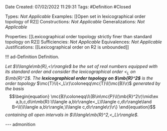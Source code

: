<br />
<br />

Date Created: 07/02/2022 11:29:31
Tags: #Definition #Closed 

Types: _Not Applicable_
Examples: [[Open set in lexicographical order topology of R2]]
Constructions: _Not Applicable_
Generalizations: _Not Applicable_

Properties: [[Lexicographical order topology strictly finer than standard topology on R2]]
Sufficiencies: _Not Applicable_
Equivalences: _Not Applicable_
Justifications: [[Lexicographical order on R2 is unbounded]]

!!! ad-Definition Definition.

_Let $\l\langle\mb{R},<\r\rangle$ be the set of real numbers equipped with its standard order and consider the lexicographical order $<_L$ on $\mb{R}^2$. The **lexicographical order topology on $\mb{R}^2$** is the order topology_ $\mc{T}\l(<_L\r)\coloneqq\mc{T}\l(\mc{B}\r)$ _generated by the basis_
$$\begin{equation}
    \mc{B}\coloneqq\l\{B\in\mc{P}\l(\mb{R}^2\r)\mid\ex a,b,c,d\in\mb{R}:\l\langle a,b\r\rangle<_L\l\langle c,d\r\rangle\land B=\l(\l\langle a,b\r\rangle,\l\langle c,d\r\rangle\r)\r\}
\end{equation}$$
_containing all open intervals in $\l\langle\mb{R}^2,<_L\r\rangle$._

--- admonition
